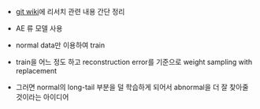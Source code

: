 - [git wiki](https://github.com/minsoo9506/my-paper/wiki)에 리서치 관련 내용 간단 정리

- AE 류 모델 사용
- normal data만 이용하여 train
- train을 어느 정도 하고 reconstruction error를 기준으로 weight sampling with replacement
- 그러면 normal의 long-tail 부분을 덜 학습하게 되어서 abnormal을 더 잘 찾아줄 것이라는 아이디어